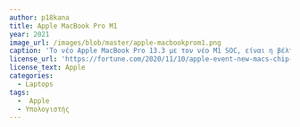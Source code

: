 ```yaml
---
author: p18kana
title: Apple MacBook Pro M1
year: 2021
image_url: /images/blob/master/apple-macbookprom1.png
caption: 'Το νέο Apple MacBook Pro 13.3 με τον νέο M1 SOC, είναι η βέλτιστη έκδοση του μέχρι σήμερα, ήρθε για να γίνει ο σύμμαχος σου στις απαιτήσεις της καθημερινότητας σου. Ο οκταπύρηνος επεξεργαστής M1 που διαθέτει βασίζεται στην ίδια λιθογραφία 5nm όπως και ο A14 Bionic των iPhone 12 αλλά προσφέρει ακόμα θεαματικότερες επιδόσεις.'
license_url: 'https://fortune.com/2020/11/10/apple-event-new-macs-chip-intel-november-2020-aapl/'
license_text: Apple
categories:
  - Laptops
tags:
  -  Apple
  - Υπολογιστής
---
```

